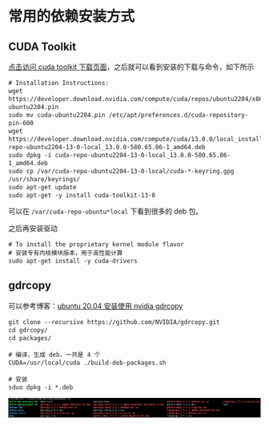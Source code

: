 # 常用的依赖安装方式

## CUDA Toolkit

[点击访问 cuda toolkit 下载页面](https://developer.nvidia.com/cuda-downloads?target_os=Linux&target_arch=x86_64&Distribution=Ubuntu&target_version=22.04&target_type=deb_local)，之后就可以看到安装的下载与命令，如下所示

```shell
# Installation Instructions:
wget https://developer.download.nvidia.com/compute/cuda/repos/ubuntu2204/x86_64/cuda-ubuntu2204.pin
sudo mv cuda-ubuntu2204.pin /etc/apt/preferences.d/cuda-repository-pin-600
wget https://developer.download.nvidia.com/compute/cuda/13.0.0/local_installers/cuda-repo-ubuntu2204-13-0-local_13.0.0-580.65.06-1_amd64.deb
sudo dpkg -i cuda-repo-ubuntu2204-13-0-local_13.0.0-580.65.06-1_amd64.deb
sudo cp /var/cuda-repo-ubuntu2204-13-0-local/cuda-*-keyring.gpg /usr/share/keyrings/
sudo apt-get update
sudo apt-get -y install cuda-toolkit-13-0
```

可以在 `/var/cuda-repo-ubuntu*local` 下看到很多的 deb 包。

之后再安装驱动

```shell
# To install the proprietary kernel module flavor
# 安装专有内核模块版本，用于高性能计算
sudo apt-get install -y cuda-drivers
```

## gdrcopy

可以参考博客：[ubuntu 20.04 安装使用 nvidia gdrcopy](https://blog.csdn.net/eloudy/article/details/143486017)

```shell
git clone --recursive https://github.com/NVIDIA/gdrcopy.git
cd gdrcopy/
cd packages/

# 编译，生成 deb，一共是 4 个
CUDA=/usr/local/cuda ./build-deb-packages.sh

# 安装
sduo dpkg -i *.deb
```

![image-20250825092749333](assets/env/image-20250825092749333.png)